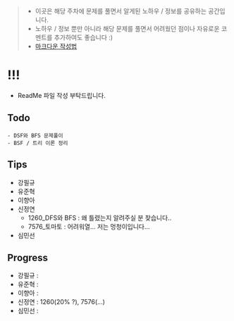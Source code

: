 > - 이곳은 해당 주차에 문제를 풀면서 알게된 노하우 / 정보를 공유하는 공간입니다.
> - 노하우 / 정보 뿐만 아니라 해당 문제를 풀면서 어려웠던 점이나 자유로운 코멘트를 추가하여도 좋습니다 :)
> - [마크다운 작성법](https://gist.github.com/ihoneymon/652be052a0727ad59601)

# !!!
  - ReadMe 파일 작성 부탁드립니다.

## Todo
    - DSF와 BFS 문제풀이
    - BSF / 트리 이론 정리

## Tips
- 강필규
- 유준혁
- 이향아
- 신정연
    - 1260_DFS와 BFS :
      왜 틀렸는지 알려주실 분 찾습니다..
    - 7576_토마토 : 어려워열... 저는 멍청이입니다...
- 심민선

## Progress
- 강필규 :
- 유준혁 : 
- 이향아 :
- 신정연 : 1260(20% ?), 7576(...)
- 심민선 :
